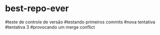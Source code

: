 # best-repo-ever
#teste de controle de versão
#testando primeiros commits
#nova tentativa
#tentativa 3
#provocando um merge conflict
